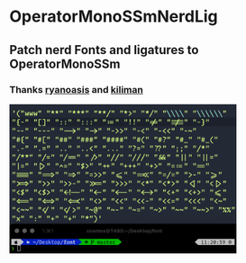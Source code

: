 # OperatorMonoSSmNerdLig
## Patch nerd Fonts and ligatures to OperatorMonoSSm
### Thanks [ryanoasis][1] and [kiliman][2]
[1]: https://github.com/ryanoasis/nerd-fonts
[2]: https://github.com/kiliman/operator-mono-lig/
<img src="https://github.com/CosmosPedia/OperatorMonoSSmNerdLig/blob/main/Prtsc.png" width="80%">
